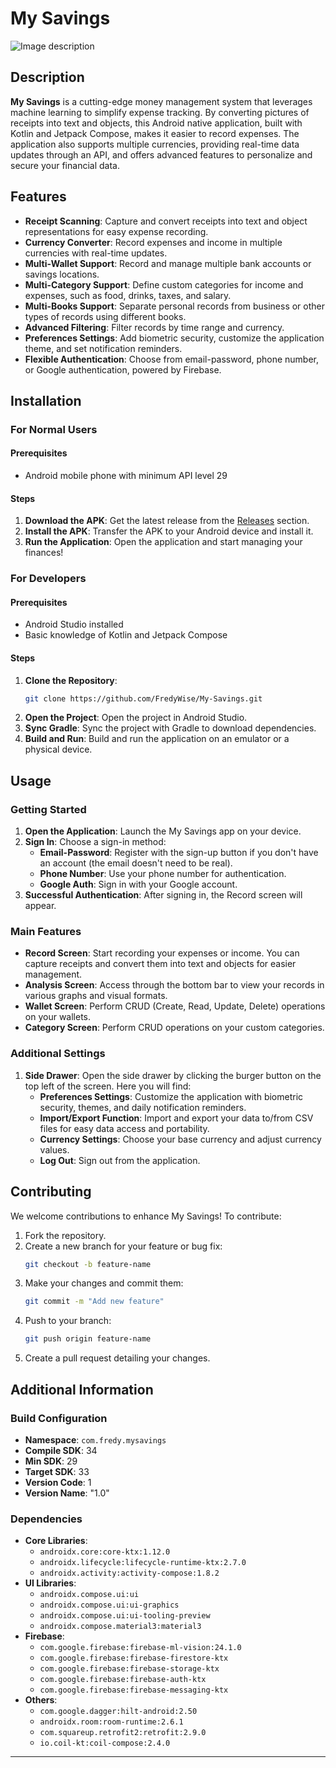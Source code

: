 # My Savings
<img src="https://github.com/user-attachments/assets/80bcd632-3803-4e0f-9002-543c5111068f" 
     alt="Image description" 
     style="margin: 0 auto; width: auto;">

## Description

**My Savings** is a cutting-edge money management system that leverages machine learning to simplify expense tracking. By converting pictures of receipts into text and objects, this Android native application, built with Kotlin and Jetpack Compose, makes it easier to record expenses. The application also supports multiple currencies, providing real-time data updates through an API, and offers advanced features to personalize and secure your financial data.

## Features

- **Receipt Scanning**: Capture and convert receipts into text and object representations for easy expense recording.
- **Currency Converter**: Record expenses and income in multiple currencies with real-time updates.
- **Multi-Wallet Support**: Record and manage multiple bank accounts or savings locations.
- **Multi-Category Support**: Define custom categories for income and expenses, such as food, drinks, taxes, and salary.
- **Multi-Books Support**: Separate personal records from business or other types of records using different books.
- **Advanced Filtering**: Filter records by time range and currency.
- **Preferences Settings**: Add biometric security, customize the application theme, and set notification reminders.
- **Flexible Authentication**: Choose from email-password, phone number, or Google authentication, powered by Firebase.

## Installation

### For Normal Users

#### Prerequisites

- Android mobile phone with minimum API level 29

#### Steps

1. **Download the APK**: Get the latest release from the [Releases](https://github.com/FredyWise/My-Savings/tree/main/release) section.
2. **Install the APK**: Transfer the APK to your Android device and install it.
3. **Run the Application**: Open the application and start managing your finances!

### For Developers

#### Prerequisites

- Android Studio installed
- Basic knowledge of Kotlin and Jetpack Compose

#### Steps

1. **Clone the Repository**:
    ```sh
    git clone https://github.com/FredyWise/My-Savings.git
    ```
2. **Open the Project**: Open the project in Android Studio.
3. **Sync Gradle**: Sync the project with Gradle to download dependencies.
4. **Build and Run**: Build and run the application on an emulator or a physical device.

## Usage

### Getting Started

1. **Open the Application**: Launch the My Savings app on your device.
2. **Sign In**: Choose a sign-in method:
   - **Email-Password**: Register with the sign-up button if you don't have an account (the email doesn't need to be real).
   - **Phone Number**: Use your phone number for authentication.
   - **Google Auth**: Sign in with your Google account.
3. **Successful Authentication**: After signing in, the Record screen will appear.

### Main Features

- **Record Screen**: Start recording your expenses or income. You can capture receipts and convert them into text and objects for easier management.
- **Analysis Screen**: Access through the bottom bar to view your records in various graphs and visual formats.
- **Wallet Screen**: Perform CRUD (Create, Read, Update, Delete) operations on your wallets.
- **Category Screen**: Perform CRUD operations on your custom categories.

### Additional Settings

1. **Side Drawer**: Open the side drawer by clicking the burger button on the top left of the screen. Here you will find:
   - **Preferences Settings**: Customize the application with biometric security, themes, and daily notification reminders.
   - **Import/Export Function**: Import and export your data to/from CSV files for easy data access and portability.
   - **Currency Settings**: Choose your base currency and adjust currency values.
   - **Log Out**: Sign out from the application.

## Contributing

We welcome contributions to enhance My Savings! To contribute:

1. Fork the repository.
2. Create a new branch for your feature or bug fix:
    ```sh
    git checkout -b feature-name
    ```
3. Make your changes and commit them:
    ```sh
    git commit -m "Add new feature"
    ```
4. Push to your branch:
    ```sh
    git push origin feature-name
    ```
5. Create a pull request detailing your changes.

## Additional Information

### Build Configuration

- **Namespace**: `com.fredy.mysavings`
- **Compile SDK**: 34
- **Min SDK**: 29
- **Target SDK**: 33
- **Version Code**: 1
- **Version Name**: "1.0"

### Dependencies

- **Core Libraries**:
  - `androidx.core:core-ktx:1.12.0`
  - `androidx.lifecycle:lifecycle-runtime-ktx:2.7.0`
  - `androidx.activity:activity-compose:1.8.2`
- **UI Libraries**:
  - `androidx.compose.ui:ui`
  - `androidx.compose.ui:ui-graphics`
  - `androidx.compose.ui:ui-tooling-preview`
  - `androidx.compose.material3:material3`
- **Firebase**:
  - `com.google.firebase:firebase-ml-vision:24.1.0`
  - `com.google.firebase:firebase-firestore-ktx`
  - `com.google.firebase:firebase-storage-ktx`
  - `com.google.firebase:firebase-auth-ktx`
  - `com.google.firebase:firebase-messaging-ktx`
- **Others**:
  - `com.google.dagger:hilt-android:2.50`
  - `androidx.room:room-runtime:2.6.1`
  - `com.squareup.retrofit2:retrofit:2.9.0`
  - `io.coil-kt:coil-compose:2.4.0`

---

